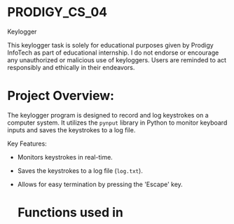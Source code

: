 # PRODIGY_CS_04
Keylogger

This keylogger task is solely for educational purposes given by Prodigy InfoTech as part of educational internship. I do not endorse or encourage any unauthorized or malicious use of keyloggers. Users are reminded to act responsibly and ethically in their endeavors.

# Project Overview:
The keylogger program is designed to record and log keystrokes on a computer system. It utilizes the `pynput` library in Python to monitor keyboard inputs and saves the keystrokes to a log file.

Key Features:
- Monitors keystrokes in real-time.
- Saves the keystrokes to a log file (`log.txt`).
- Allows for easy termination by pressing the 'Escape' key.

  # Functions used in
